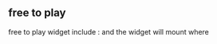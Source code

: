 
## free to play

free to play widget
include : <script type="text/javascript" src="https://cdn.jsdelivr.net/npm/free-to-play@latest/main.js"></script>
and the widget will mount where <div id="free_to_play"></div>